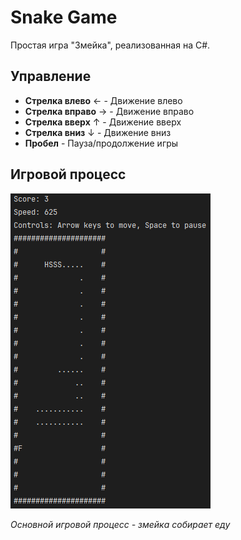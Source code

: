 # Snake Game

Простая игра "Змейка", реализованная на C#.

## Управление

- **Стрелка влево** ← - Движение влево
- **Стрелка вправо** → - Движение вправо
- **Стрелка вверх** ↑ - Движение вверх
- **Стрелка вниз** ↓ - Движение вниз
- **Пробел** - Пауза/продолжение игры

## Игровой процесс

![Игровой процесс](1.png)

*Основной игровой процесс - змейка собирает еду*